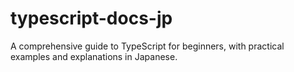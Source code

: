 # typescript-docs-jp
A comprehensive guide to TypeScript for beginners, with practical examples and explanations in Japanese.
